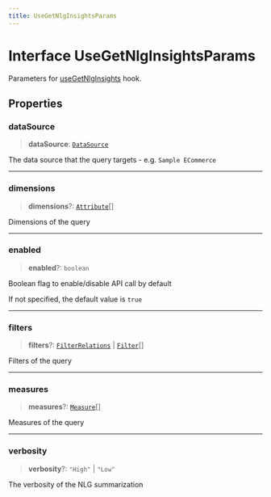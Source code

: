 ```yaml
---
title: UseGetNlgInsightsParams
---
```


# Interface UseGetNlgInsightsParams

Parameters for [useGetNlgInsights](../generative-ai/function.useGetNlgInsights.md) hook.

## Properties

### dataSource

> **dataSource**: [`DataSource`](../../sdk-data/type-aliases/type-alias.DataSource.md)

The data source that the query targets - e.g. `Sample ECommerce`

***

### dimensions

> **dimensions**?: [`Attribute`](../../sdk-data/interfaces/interface.Attribute.md)[]

Dimensions of the query

***

### enabled

> **enabled**?: `boolean`

Boolean flag to enable/disable API call by default

If not specified, the default value is `true`

***

### filters

> **filters**?: [`FilterRelations`](../../sdk-data/interfaces/interface.FilterRelations.md) \| [`Filter`](../../sdk-data/interfaces/interface.Filter.md)[]

Filters of the query

***

### measures

> **measures**?: [`Measure`](../../sdk-data/interfaces/interface.Measure.md)[]

Measures of the query

***

### verbosity

> **verbosity**?: `"High"` \| `"Low"`

The verbosity of the NLG summarization
